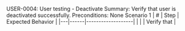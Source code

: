 USER-0004: User testing - Deactivate
Summary: Verify that user is deactivated successfully.
Preconditions: None
Scenario 1
 | \# | Step | Expected Behavior | 
 |---|------|-------------------| 
 |   |      | Verify that       | 
